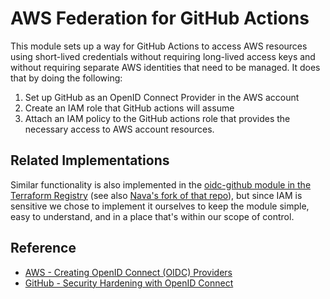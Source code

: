 # AWS Federation for GitHub Actions

This module sets up a way for GitHub Actions to access AWS resources using short-lived credentials without requiring long-lived access keys and without requiring separate AWS identities that need to be managed. It does that by doing the following:

1. Set up GitHub as an OpenID Connect Provider in the AWS account
2. Create an IAM role that GitHub actions will assume
3. Attach an IAM policy to the GitHub actions role that provides the necessary access to AWS account resources.

## Related Implementations

Similar functionality is also implemented in the [oidc-github module in the Terraform Registry](https://registry.terraform.io/modules/unfunco/oidc-github/aws/latest) (see also [Nava's fork of that repo](https://github.com/navapbc/terraform-aws-oidc-github)), but since IAM is sensitive we chose to implement it ourselves to keep the module simple, easy to understand, and in a place that's within our scope of control.

## Reference

* [AWS - Creating OpenID Connect (OIDC) Providers](https://docs.aws.amazon.com/IAM/latest/UserGuide/id_roles_providers_create_oidc.html)
* [GitHub - Security Hardening with OpenID Connect](https://docs.github.com/en/actions/deployment/security-hardening-your-deployments/about-security-hardening-with-openid-connect)
